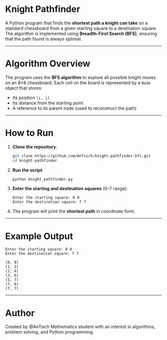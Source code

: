 # Knight Pathfinder 

A Python program that finds the **shortest path a knight can take** on a standard chessboard from a given starting square to a destination square.
The algorithm is implemented using **Breadth-First Search (BFS)**, ensuring that the path found is always optimal.

---

# Algorithm Overview

The program uses the **BFS algorithm** to explore all possible knight moves on an 8×8 chessboard.
Each cell on the board is represented by a `Node` object that stores:

* Its position `(i, j)`
* Its distance from the starting point
* A reference to its parent node (used to reconstruct the path)

---

# How to Run

1. **Clone the repository**:

   ```bash
   git clone https://github.com/AnTsich/knight-pathfinder-bfs.git
   cd knight-pathfinder
   ```

2. **Run the script**:

   ```bash
   python knight_pathfinder.py
   ```

3. **Enter the starting and destination squares** (0–7 range):

   ```
   Enter the starting square: 0 0
   Enter the destination square: 7 7
   ```

4. The program will print the **shortest path** in coordinate form.

---

# Example Output

```
Enter the starting square: 0 0
Enter the destination square: 7 7

(0, 0)
(1, 2)
(2, 4)
(3, 6)
(5, 7)
(7, 6)
(7, 7)
```

---

# Author

Created by @AnTsich
Mathematics student with an interest in algorithms, problem solving, and Python programming.
